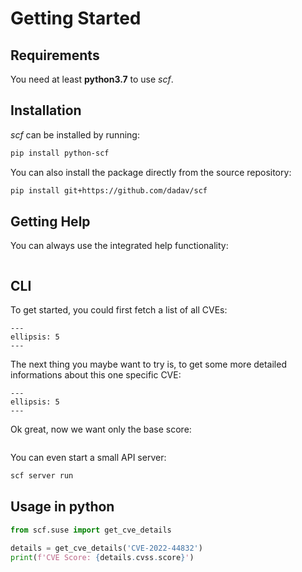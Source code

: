 # Getting Started

## Requirements

You need at least **python3.7** to use _scf_.

## Installation

_scf_ can be installed by running:

```bash
pip install python-scf
```

You can also install the package directly from the source repository:

```bash
pip install git+https://github.com/dadav/scf
```

## Getting Help

You can always use the integrated help functionality:

```{command-output} scf -h
```

## CLI

To get started, you could first fetch a list of all CVEs:

```{command-output} scf cve list
---
ellipsis: 5
---
```

The next thing you maybe want to try is, to get some more detailed informations
about this one specific CVE:

```{command-output} scf cve details CVE-2021-44832
---
ellipsis: 5
---
```

Ok great, now we want only the base score:

```{command-output} scf cve details CVE-2021-44832 --field cvss.score
```

You can even start a small API server:

```bash
scf server run
```

## Usage in python

```python
from scf.suse import get_cve_details

details = get_cve_details('CVE-2022-44832')
print(f'CVE Score: {details.cvss.score}')
```
